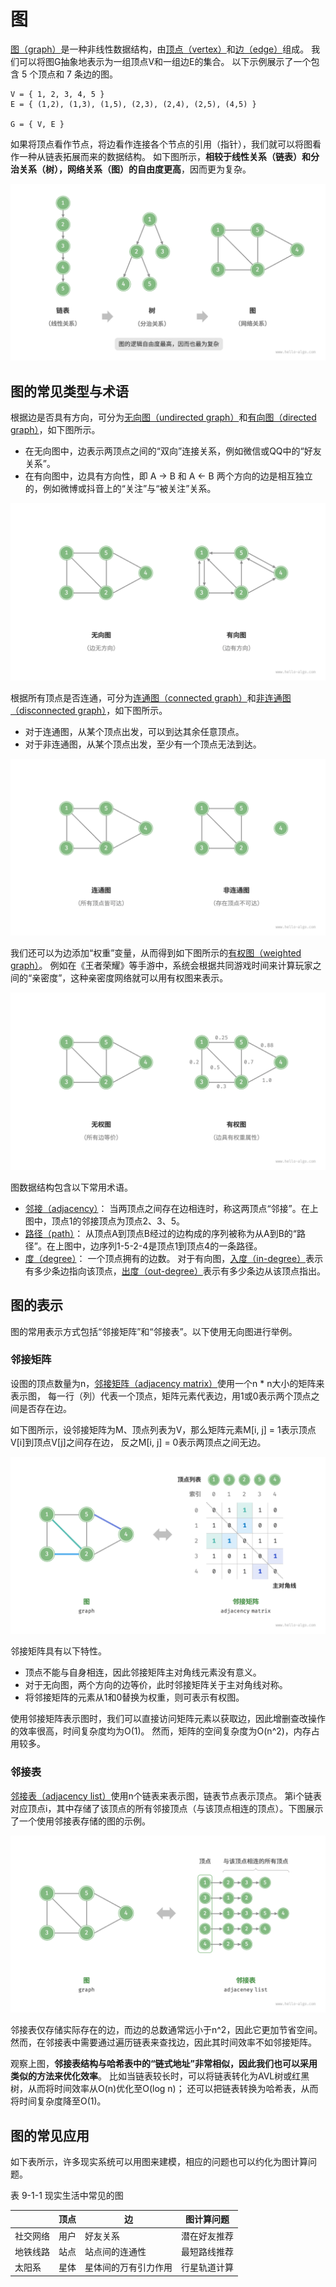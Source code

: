 # 图

<u>图（graph）</u>是一种非线性数据结构，由<u>顶点（vertex）</u>和<u>边（edge）</u>组成。
我们可以将图G抽象地表示为一组顶点V和一组边E的集合。
以下示例展示了一个包含 5 个顶点和 7 条边的图。

```text
V = { 1, 2, 3, 4, 5 } 
E = { (1,2), (1,3), (1,5), (2,3), (2,4), (2,5), (4,5) } 

G = { V, E } 
```


如果将顶点看作节点，将边看作连接各个节点的引用（指针），我们就可以将图看作一种从链表拓展而来的数据结构。
如下图所示，**相较于线性关系（链表）和分治关系（树），网络关系（图）的自由度更高**，因而更为复杂。

![链表、树、图之间的关系](img/09/01/linkedlist_tree_graph.png)

## 图的常见类型与术语

根据边是否具有方向，可分为<u>无向图（undirected graph）</u>和<u>有向图（directed graph）</u>，如下图所示。

- 在无向图中，边表示两顶点之间的“双向”连接关系，例如微信或QQ中的“好友关系”。
- 在有向图中，边具有方向性，即 A -> B 和 A <- B 两个方向的边是相互独立的，例如微博或抖音上的“关注”与“被关注”关系。

![有向图与无向图](img/09/01/directed_graph.png)

根据所有顶点是否连通，可分为<u>连通图（connected graph）</u>和<u>非连通图（disconnected graph）</u>，如下图所示。

- 对于连通图，从某个顶点出发，可以到达其余任意顶点。
- 对于非连通图，从某个顶点出发，至少有一个顶点无法到达。

![连通图与非连通图](img/09/01/connected_graph.png)

我们还可以为边添加“权重”变量，从而得到如下图所示的<u>有权图（weighted graph）</u>。
例如在《王者荣耀》等手游中，系统会根据共同游戏时间来计算玩家之间的“亲密度”，这种亲密度网络就可以用有权图来表示。

![有权图与无权图](img/09/01/weighted_graph.png)

图数据结构包含以下常用术语。

- <u>邻接（adjacency）</u>：
    当两顶点之间存在边相连时，称这两顶点“邻接”。在上图中，顶点1的邻接顶点为顶点2、3、5。
- <u>路径（path）</u>：
    从顶点A到顶点B经过的边构成的序列被称为从A到B的“路径”。在上图中，边序列1-5-2-4是顶点1到顶点4的一条路径。
- <u>度（degree）</u>：
    一个顶点拥有的边数。
    对于有向图，<u>入度（in-degree）</u>表示有多少条边指向该顶点，<u>出度（out-degree）</u>表示有多少条边从该顶点指出。

## 图的表示

图的常用表示方式包括“邻接矩阵”和“邻接表”。以下使用无向图进行举例。

### 邻接矩阵

设图的顶点数量为n，<u>邻接矩阵（adjacency matrix）</u>使用一个n * n大小的矩阵来表示图，
每一行（列）代表一个顶点，矩阵元素代表边，用1或0表示两个顶点之间是否存在边。

如下图所示，设邻接矩阵为M、顶点列表为V，那么矩阵元素M[i, j] = 1表示顶点V[i]到顶点V[j]之间存在边，
反之M[i, j] = 0表示两顶点之间无边。

![图的邻接矩阵表示](img/09/01/adjacency_matrix.png)

邻接矩阵具有以下特性。

- 顶点不能与自身相连，因此邻接矩阵主对角线元素没有意义。
- 对于无向图，两个方向的边等价，此时邻接矩阵关于主对角线对称。
- 将邻接矩阵的元素从1和0替换为权重，则可表示有权图。

使用邻接矩阵表示图时，我们可以直接访问矩阵元素以获取边，因此增删查改操作的效率很高，时间复杂度均为O(1)。
然而，矩阵的空间复杂度为O(n^2)，内存占用较多。

### 邻接表

<u>邻接表（adjacency list）</u>使用n个链表来表示图，链表节点表示顶点。
第i个链表对应顶点i，其中存储了该顶点的所有邻接顶点（与该顶点相连的顶点）。下图展示了一个使用邻接表存储的图的示例。

![图的邻接表表示](img/09/01/adjacency_list.png)

邻接表仅存储实际存在的边，而边的总数通常远小于n^2，因此它更加节省空间。
然而，在邻接表中需要通过遍历链表来查找边，因此其时间效率不如邻接矩阵。

观察上图，**邻接表结构与哈希表中的“链式地址”非常相似，因此我们也可以采用类似的方法来优化效率**。
比如当链表较长时，可以将链表转化为AVL树或红黑树，从而将时间效率从O(n)优化至O(log n)；
还可以把链表转换为哈希表，从而将时间复杂度降至O(1)。

## 图的常见应用

如下表所示，许多现实系统可以用图来建模，相应的问题也可以约化为图计算问题。

表 9-1-1 现实生活中常见的图 

|      | 顶点 | 边          | 图计算问题  |
|------|----|------------|--------|
| 社交网络 | 用户 | 好友关系       | 潜在好友推荐 |
| 地铁线路 | 站点 | 站点间的连通性    | 最短路线推荐 |
| 太阳系  | 星体 | 星体间的万有引力作用 | 行星轨道计算 |

